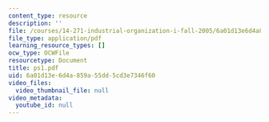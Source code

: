 ```yaml
---
content_type: resource
description: ''
file: /courses/14-271-industrial-organization-i-fall-2005/6a01d13e6d4a859a55dd5cd3e7346f60_ps1.pdf
file_type: application/pdf
learning_resource_types: []
ocw_type: OCWFile
resourcetype: Document
title: ps1.pdf
uid: 6a01d13e-6d4a-859a-55dd-5cd3e7346f60
video_files:
  video_thumbnail_file: null
video_metadata:
  youtube_id: null
---
```

